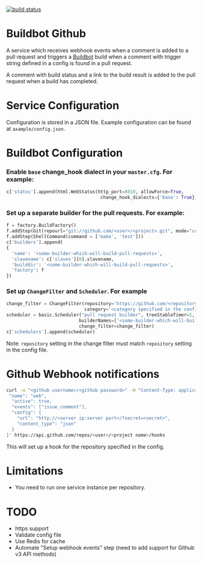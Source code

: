 [![build status](https://secure.travis-ci.org/Kami/node-buildbot-github.png)](http://travis-ci.org/Kami/node-buildbot-github)
# Buildbot Github

A service which receives webhook events when a comment is added to a pull
request and triggers a [Buildbot](http://trac.buildbot.net/) build when a
comment with trigger string defined in a config is found in a pull request.

A comment with build status and a link to the build result is added to the
pull request when a build has completed.

# Service Configuration

Configuration is stored in a JSON file. Example configuration can be found at
`axample/config.json`.

# Buildbot Configuration

### Enable `base` change_hook dialect in your `master.cfg`. For example:

```python
c['status'].append(html.WebStatus(http_port=8010, allowForce=True,
                                   change_hook_dialects={'base': True}))
```

### Set up a separate builder for the pull requests. For example:

```python
f = factory.BuildFactory()
f.addStep(Git(repourl="git://github.com/<user>/<project>.git", mode="copy"))
f.addStep(ShellCommand(command = ['make', 'test']))
c['builders'].append(
{
  'name': '<some-builder-which-will-build-pull-requests>',
  'slavename': c['slaves'][0].slavename,
  'builddir': '<some-builder-which-will-build-pull-requests>',
  'factory': f
})
```

### Set up `ChangeFilter` and `Scheduler`. For example

```python
change_filter = ChangeFilter(repository='https://github.com/<repository user>/<repository name>',
                             category='<category specified in the config>')
scheduler = basic.Scheduler("pull request builder", treeStableTimer=1,
                           builderNames=['<some-builder-which-will-build-pull-requests>'],
                           change_filter=change_filter)
c['schedulers'].append(scheduler)
```

Note: `repository` setting in the change filter must match `repository` setting
in the config file.

# Github Webhook notifications

```bash
curl -u "<github username>/<github password>" -H "Content-Type: application/json" -X POST -d '{
 "name": "web",
  "active": true,
  "events": ["issue_comment"],
  "config": {
    "url": "http://<server ip:server port>/?secret=<secret>",
    "content_type": "json"
  }
}' https://api.github.com/repos/<user>/<project name>/hooks
```

This will set up a hook for the repository specified in the config.

# Limitations

* You need to run one service instance per repository.

# TODO

* https support
* Validate config file
* Use Redis for cache
* Automate "Setup webhook events" step (need to add support for Github v3 API
  methods)
